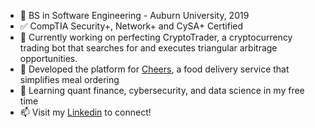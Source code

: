 + 🧢 BS in Software Engineering - Auburn University, 2019
+ ✅ CompTIA Security+, Network+ and CySA+ Certified
+ 🔭 Currently working on perfecting CryptoTrader, a cryptocurrency trading bot that searches for and executes triangular arbitrage opportunities. 
+ 🍔 Developed the platform for [Cheers](https://www.cheersapp.io), a food delivery service that simplifies meal ordering
+ 🌱 Learning quant finance, cybersecurity, and data science in my free time
+ 📫 Visit my [Linkedin](https://www.linkedin.com/in/jack-scott-880581108/) to connect!
